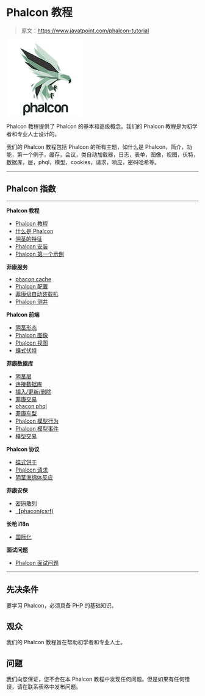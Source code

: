 # Phalcon 教程

> 原文：<https://www.javatpoint.com/phalcon-tutorial>

![phalcon Tutorial](img/2fcba7a489f32fca24e799754a948166.png)

Phalcon 教程提供了 Phalcon 的基本和高级概念。我们的 Phalcon 教程是为初学者和专业人士设计的。

我们的 Phalcon 教程包括 Phalcon 的所有主题，如什么是 Phalcon，简介，功能，第一个例子，缓存，会议，类自动加载器，日志，表单，图像，视图，伏特，数据库，层，phql，模型，cookies，请求，响应，密码哈希等。

* * *

## Phalcon 指数

* * *

**Phalcon 教程**

*   [Phalcon 教程](phalcon-tutorial)
*   [什么是 Phalcon](what-is-phalcon)
*   [阴茎的特征](features-of-phalcon)
*   [Phalcon 安装](phalcon-installation)
*   [Phalcon 第一个示例](phalcon-first-example)

**菲康服务**

*   [phacon cache](phalcon-cache)
*   [Phalcon 配置](phalcon-configuration)
*   [菲康级自动装载机](phalcon-class-autoloader)
*   [Phalcon 测井](phalcon-logging)

**Phalcon 前端**

*   [阴茎形态](phalcon-forms)
*   [Phalcon 图像](phalcon-images)
*   [Phalcon 视图](phalcon-view)
*   [蝶式伏特](phalcon-volt)

**菲康数据库**

*   [阴茎层](phalcon-layer)
*   [连接数据库](phalcon-connect-to-database)
*   [插入/更新/删除](phalcon-insert-update-delete-rows)
*   [菲康交易](phalcon-transaction-and-nested-transaction)
*   [phacon phql](phalcon-phql)
*   [菲康车型](phalcon-models)
*   [Phalcon 模型行为](phalcon-model-behaviours)
*   [Phalcon 模型事件](phalcon-model-events)
*   [模型交易](phalcon-model-transactions)

**Phalcon 协议**

*   [蝶式饼干](phalcon-cookies)
*   [Phalcon 请求](phalcon-request)
*   [阴茎海绵体反应](phalcon-response)

**菲康安保**

*   [密码散列](phalcon-password-hashing)
*   [【phacon(csrf)](phalcon-cross-site-request-forgery-protection)

**长枪 i18n**

*   [国际化](phalcon-internationalization)

**面试问题**

*   [Phalcon 面试问题](phalcon-interview-questions)

* * *

## 先决条件

要学习 Phalcon，必须具备 PHP 的基础知识。

## 观众

我们的 Phalcon 教程旨在帮助初学者和专业人士。

## 问题

我们向您保证，您不会在本 Phalcon 教程中发现任何问题。但是如果有任何错误，请在联系表格中发布问题。